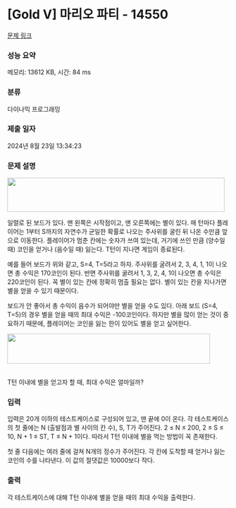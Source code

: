 # [Gold V] 마리오 파티 - 14550 

[문제 링크](https://www.acmicpc.net/problem/14550) 

### 성능 요약

메모리: 13612 KB, 시간: 84 ms

### 분류

다이나믹 프로그래밍

### 제출 일자

2024년 8월 23일 13:34:23

### 문제 설명

<p><img alt="" src="" style="height:77px; width:493px"></p>

<p> </p>

<p>일렬로 된 보드가 있다. 맨 왼쪽은 시작점이고, 맨 오른쪽에는 별이 있다. 매 턴마다 플레이어는 1부터 S까지의 자연수가 균일한 확률로 나오는 주사위를 굴린 뒤 나온 수만큼 앞으로 이동한다. 플레이어가 멈춘 칸에는 숫자가 쓰여 있는데, 거기에 쓰인 만큼 (양수일 때) 코인을 얻거나 (음수일 때) 잃는다. T턴이 지나면 게임이 종료된다.</p>

<p> </p>

<p>예를 들어 보드가 위와 같고, S=4, T=5라고 하자. 주사위를 굴려서 2, 3, 4, 1, 1이 나오면 총 수익은 170코인이 된다. 반면 주사위를 굴려서 1, 3, 2, 4, 1이 나오면 총 수익은 220코인이 된다. 꼭 별이 있는 칸에 정확히 멈출 필요는 없다. 별이 있는 칸을 지나가면 별을 얻을 수 있기 때문이다.</p>

<p>보드가 안 좋아서 총 수익이 음수가 되어야만 별을 얻을 수도 있다. 아래 보드 (S=4, T=5)의 경우 별을 얻을 때의 최대 수익은 -100코인이다. 하지만 별을 많이 얻는 것이 중요하기 때문에, 플레이어는 코인을 잃는 한이 있어도 별을 얻고 싶어한다.</p>

<p> </p>

<p><img alt="" src="" style="height:68px; width:460px"></p>

<p><br>
T턴 이내에 별을 얻고자 할 때, 최대 수익은 얼마일까?</p>

### 입력 

 <p>입력은 20개 이하의 테스트케이스로 구성되어 있고, 맨 끝에 0이 온다. 각 테스트케이스의 첫 줄에는 N (출발점과 별 사이의 칸 수), S, T가 주어진다. 2 ≤ N ≤ 200, 2 ≤ S ≤ 10, N + 1 ≤ ST, T ≤ N + 1이다. 따라서 T턴 이내에 별을 먹는 방법이 꼭 존재한다.</p>

<p>첫 줄 다음에는 여러 줄에 걸쳐 N개의 정수가 주어진다. 각 칸에 도착할 때 얻거나 잃는 코인의 수를 나타낸다. 이 값의 절댓값은 10000보다 작다.</p>

### 출력 

 <p>각 테스트케이스에 대해 T턴 이내에 별을 얻을 때의 최대 수익을 출력한다.</p>

